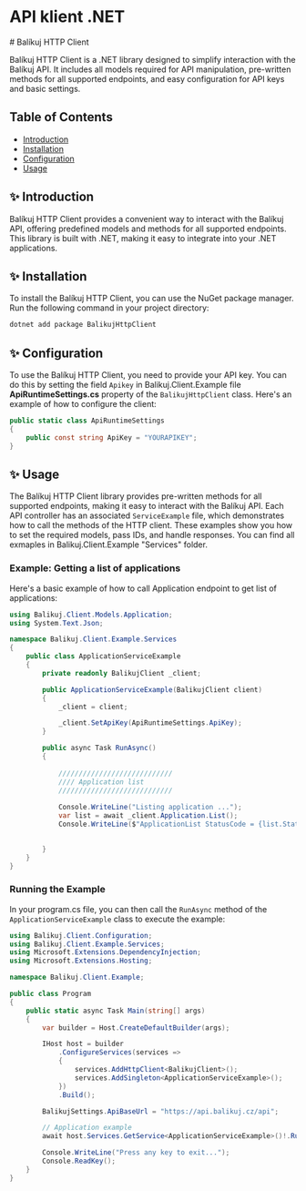 ﻿---
sidebar_position: 1
---

# API klient .NET

﻿# Balíkuj HTTP Client

Balíkuj HTTP Client is a .NET library designed to simplify interaction with the Balíkuj API. It includes all models required for API manipulation, pre-written methods for all supported endpoints, and easy configuration for API keys and basic settings.

## Table of Contents

- [Introduction](#introduction)
- [Installation](#installation)
- [Configuration](#configuration)
- [Usage](#usage)

## ✨ Introduction

Balíkuj HTTP Client provides a convenient way to interact with the Balíkuj API, offering predefined models and methods for all supported endpoints. This library is built with .NET, making it easy to integrate into your .NET applications.

## ✨ Installation

To install the Balíkuj HTTP Client, you can use the NuGet package manager. Run the following command in your project directory:

```sh
dotnet add package BalikujHttpClient
```

## ✨ Configuration

To use the Balíkuj HTTP Client, you need to provide your API key. You can do this by setting the field `Apikey` in Balikuj.Client.Example file **ApiRuntimeSettings.cs** property of the `BalikujHttpClient` class. Here's an example of how to configure the client:

```csharp
public static class ApiRuntimeSettings
{
    public const string ApiKey = "YOURAPIKEY";
}
```

## ✨ Usage

The Balíkuj HTTP Client library provides pre-written methods for all supported endpoints, making it easy to interact with the Balíkuj API. Each API controller has an associated `ServiceExample` file, which demonstrates how to call the methods of the HTTP client. These examples show you how to set the required models, pass IDs, and handle responses. You can find all exmaples in Balikuj.Client.Example "Services" folder.

### Example: Getting a list of applications

Here's a basic example of how to call Application endpoint to get list of applications:

```csharp
using Balikuj.Client.Models.Application;
using System.Text.Json;

namespace Balikuj.Client.Example.Services
{
    public class ApplicationServiceExample
    {
        private readonly BalikujClient _client;

        public ApplicationServiceExample(BalikujClient client)
        {
            _client = client;

            _client.SetApiKey(ApiRuntimeSettings.ApiKey);
        }

        public async Task RunAsync()
        {
            
            ////////////////////////////
            //// Application list
            ////////////////////////////
            
            Console.WriteLine("Listing application ...");
            var list = await _client.Application.List();
            Console.WriteLine($"ApplicationList StatusCode = {list.StatusCode}, items = {list?.Result?.Total}");
            

        }
    }
}
```

### Running the Example
In your program.cs file, you can then call the `RunAsync` method of the `ApplicationServiceExample` class to execute the example:

```csharp
using Balikuj.Client.Configuration;
using Balikuj.Client.Example.Services;
using Microsoft.Extensions.DependencyInjection;
using Microsoft.Extensions.Hosting;

namespace Balikuj.Client.Example;

public class Program
{
    public static async Task Main(string[] args)
    {
        var builder = Host.CreateDefaultBuilder(args);

        IHost host = builder
            .ConfigureServices(services =>
            {
                services.AddHttpClient<BalikujClient>();
                services.AddSingleton<ApplicationServiceExample>();
            })
            .Build();

        BalikujSettings.ApiBaseUrl = "https://api.balikuj.cz/api";

        // Application example
        await host.Services.GetService<ApplicationServiceExample>()!.RunAsync();

        Console.WriteLine("Press any key to exit...");
        Console.ReadKey();
    }
}
```